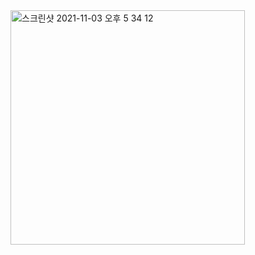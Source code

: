 <img width="375" alt="스크린샷 2021-11-03 오후 5 34 12" src="https://user-images.githubusercontent.com/69520548/140029758-f525387f-e8b7-48a8-b92f-1b56bcee9934.png">
